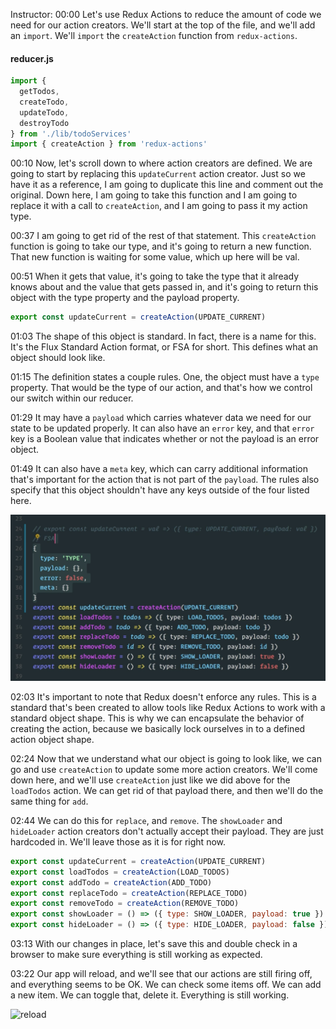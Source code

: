 Instructor: 00:00 Let's use Redux Actions to reduce the amount of code we need for our action creators. We'll start at the top of the file, and we'll add an `import`. We'll `import` the `createAction` function from `redux-actions`.

#### reducer.js
```javascript
import {
  getTodos,
  createTodo,
  updateTodo,
  destroyTodo
} from './lib/todoServices'
import { createAction } from 'redux-actions'
```

00:10 Now, let's scroll down to where action creators are defined. We are going to start by replacing this `updateCurrent` action creator. Just so we have it as a reference, I am going to duplicate this line and comment out the original. Down here, I am going to take this function and I am going to replace it with a call to `createAction`, and I am going to pass it my action type.

00:37 I am going to get rid of the rest of that statement. This `createAction` function is going to take our type, and it's going to return a new function. That new function is waiting for some value, which up here will be val.

00:51 When it gets that value, it's going to take the type that it already knows about and the value that gets passed in, and it's going to return this object with the type property and the payload property.

```javascript
export const updateCurrent = createAction(UPDATE_CURRENT)
```

01:03 The shape of this object is standard. In fact, there is a name for this. It's the Flux Standard Action format, or FSA for short. This defines what an object should look like.

01:15 The definition states a couple rules. One, the object must have a `type` property. That would be the type of our action, and that's how we control our switch within our reducer.

01:29 It may have a `payload` which carries whatever data we need for our state to be updated properly. It can also have an `error` key, and that `error` key is a Boolean value that indicates whether or not the payload is an error object.

01:49 It can also have a `meta` key, which can carry additional information that's important for the action that is not part of the `payload`. The rules also specify that this object shouldn't have any keys outside of the four listed here.

![keys](../images/redux-refactor-a-redux-action-creator-using-the-createaction-function-from-redux-actions-keys.png)

02:03 It's important to note that Redux doesn't enforce any rules. This is a standard that's been created to allow tools like Redux Actions to work with a standard object shape. This is why we can encapsulate the behavior of creating the action, because we basically lock ourselves in to a defined action object shape.

02:24 Now that we understand what our object is going to look like, we can go and use `createAction` to update some more action creators. We'll come down here, and we'll use `createAction` just like we did above for the `loadTodos` action. We can get rid of that payload there, and then we'll do the same thing for `add`.

02:44 We can do this for `replace`, and `remove`. The `showLoader` and `hideLoader` action creators don't actually accept their payload. They are just hardcoded in. We'll leave those as it is for right now.

```javascript
export const updateCurrent = createAction(UPDATE_CURRENT)
export const loadTodos = createAction(LOAD_TODOS)
export const addTodo = createAction(ADD_TODO)
export const replaceTodo = createAction(REPLACE_TODO)
export const removeTodo = createAction(REMOVE_TODO)
export const showLoader = () => ({ type: SHOW_LOADER, payload: true })
export const hideLoader = () => ({ type: HIDE_LOADER, payload: false })
```

03:13 With our changes in place, let's save this and double check in a browser to make sure everything is still working as expected.

03:22 Our app will reload, and we'll see that our actions are still firing off, and everything seems to be OK. We can check some items off. We can add a new item. We can toggle that, delete it. Everything is still working.

![reload](../images/redux-refactor-a-redux-action-creator-using-the-createaction-function-from-redux-actions-reload.png.png)